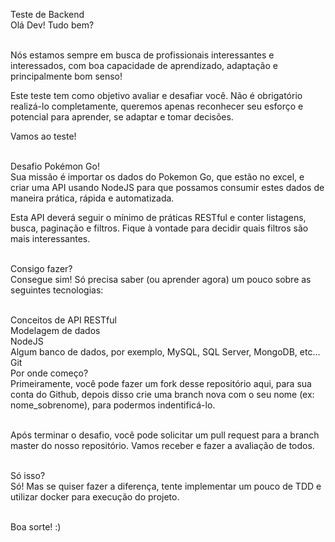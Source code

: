 Teste de Backend </br>
Olá Dev! Tudo bem?</br></br>

Nós estamos sempre em busca de profissionais interessantes e interessados, com boa capacidade de aprendizado, adaptação e principalmente bom senso!</br>

Este teste tem como objetivo avaliar e desafiar você. Não é obrigatório realizá-lo completamente, queremos apenas reconhecer seu esforço e potencial para aprender, se adaptar e tomar decisões.</br>

Vamos ao teste!</br></br>

Desafio Pokémon Go!</br>
Sua missão é importar os dados do Pokemon Go, que estão no excel, e criar uma API usando NodeJS para que possamos consumir estes dados de maneira prática, rápida e automatizada.</br>

Esta API deverá seguir o mínimo de práticas RESTful e conter listagens, busca, paginação e filtros. Fique à vontade para decidir quais filtros são mais interessantes.</br></br>

Consigo fazer?</br>
Consegue sim! Só precisa saber (ou aprender agora) um pouco sobre as seguintes tecnologias:</br></br>

Conceitos de API RESTful</br>
Modelagem de dados</br>
NodeJS</br>
Algum banco de dados, por exemplo, MySQL, SQL Server, MongoDB, etc...</br>
Git</br>
Por onde começo?</br>
Primeiramente, você pode fazer um fork desse repositório aqui, para sua conta do Github, depois disso crie uma branch nova com o seu nome (ex: nome_sobrenome), para podermos indentificá-lo.</br></br>

Após terminar o desafio, você pode solicitar um pull request para a branch master do nosso repositório. Vamos receber e fazer a avaliação de todos.</br></br>

Só isso?</br>
Só! Mas se quiser fazer a diferença, tente implementar um pouco de TDD e utilizar docker para execução do projeto.</br></br>

Boa sorte! :)